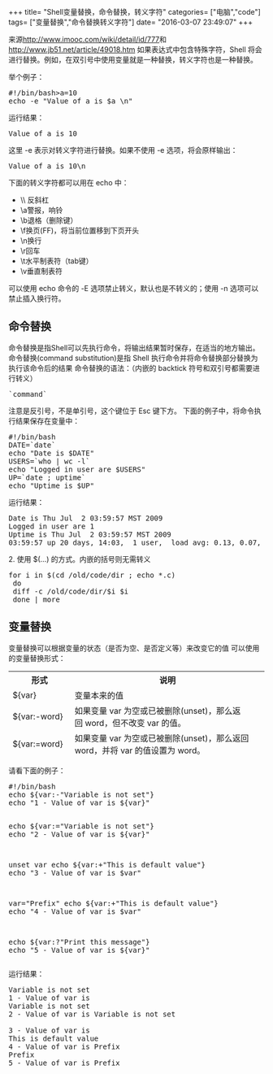 +++
title= "Shell变量替换，命令替换，转义字符"
categories= ["电脑","code"]
tags= ["变量替换","命令替换转义字符"]
date= "2016-03-07 23:49:07"
+++

来源<a href="http://www.imooc.com/wiki/detail/id/777">http://www.imooc.com/wiki/detail/id/777</a>和<a href="http://www.jb51.net/article/49018.htm">http://www.jb51.net/article/49018.htm</a>
如果表达式中包含特殊字符，Shell 将会进行替换。例如，在双引号中使用变量就是一种替换，转义字符也是一种替换。

举个例子：
<pre class="shell sh_sh snippet-formatted sh_sourceCode">#!/bin/bash&gt;a=10
echo -e "Value of a is $a \n"
</pre>
运行结果：
<pre class="info-box">Value of a is 10
</pre>
这里 -e 表示对转义字符进行替换。如果不使用 -e 选项，将会原样输出：
<pre class="info-box">Value of a is 10\n
</pre>
下面的转义字符都可以用在 echo 中：
<ul>
	<li>\\ 反斜杠</li>
	<li>\a警报，响铃</li>
	<li>\b退格（删除键）</li>
	<li>\f换页(FF)，将当前位置移到下页开头</li>
	<li>\n换行</li>
	<li>\r回车</li>
	<li>\t水平制表符（tab键）</li>
	<li>\v垂直制表符</li>
</ul>
可以使用 echo 命令的 -E 选项禁止转义，默认也是不转义的；使用 -n 选项可以禁止插入换行符。
<h2>命令替换</h2>
命令替换是指Shell可以先执行命令，将输出结果暂时保存，在适当的地方输出。命令替换(command substitution)是指 Shell 执行命令并将命令替换部分替换为执行该命令后的结果
命令替换的语法：（内嵌的 backtick 符号和双引号都需要进行转义）
<pre class="shell sh_sh snippet-formatted sh_sourceCode">`command`
</pre>
注意是反引号，不是单引号，这个键位于 Esc 键下方。
下面的例子中，将命令执行结果保存在变量中：
<pre class="shell sh_sh snippet-formatted sh_sourceCode">#!/bin/bash
DATE=`date`
echo "Date is $DATE"
USERS=`who | wc -l`
echo "Logged in user are $USERS"
UP=`date ; uptime`
echo "Uptime is $UP"
</pre>
运行结果：
<pre class="info-box">Date is Thu Jul  2 03:59:57 MST 2009
Logged in user are 1
Uptime is Thu Jul  2 03:59:57 MST 2009
03:59:57 up 20 days, 14:03,  1 user,  load avg: 0.13, 0.07, 0.15
</pre>
2. 使用 $(…) 的方式。内嵌的括号则无需转义
<pre>for i in $(cd /old/code/dir ; echo *.c)
 do
 diff -c /old/code/dir/$i $i
 done | more</pre>
<h2>变量替换</h2>
变量替换可以根据变量的状态（是否为空、是否定义等）来改变它的值
可以使用的变量替换形式：
<table style="height: 169px" width="922">
<tbody>
<tr class="firstRow">
<th>形式</th>
<th>说明</th>
</tr>
<tr>
<td>${var}</td>
<td>变量本来的值</td>
</tr>
<tr>
<td>${var:-word}</td>
<td>如果变量 var 为空或已被删除(unset)，那么返回 word，但不改变 var 的值。</td>
</tr>
<tr>
<td>${var:=word}</td>
<td>如果变量 var 为空或已被删除(unset)，那么返回 word，并将 var 的值设置为 word。</td>
</tr>
<tr>
<td>${var:?message}</td>
<td>如果变量 var 为空或已被删除(unset)，那么将消息 message 送到标准错误输出，可以用来检测变量 var 是否可以被正常赋值。
若此替换出现在Shell脚本中，那么脚本将停止运行。</td>
</tr>
<tr>
<td>${var:+word}</td>
<td>如果变量 var 被定义，那么返回 word，但不改变 var 的值。</td>
</tr>
</tbody>
</table>
请看下面的例子：
<pre class="info-box">#!/bin/bash
echo ${var:-"Variable is not set"}
echo "1 - Value of var is ${var}"

echo ${var:="Variable is not set"}
echo "2 - Value of var is ${var}"

unset var
echo ${var:+"This is default value"}
echo "3 - Value of var is $var"

var="Prefix"
echo ${var:+"This is default value"}
echo "4 - Value of var is $var"

echo ${var:?"Print this message"}
echo "5 - Value of var is ${var}"
</pre>
运行结果：
<pre class="shell sh_sh snippet-formatted sh_sourceCode">Variable is not set
1 - Value of var is 
Variable is not set
2 - Value of var is Variable is not set

3 - Value of var is 
This is default value
4 - Value of var is Prefix
Prefix
5 - Value of var is Prefix</pre>
<div class="pic-viewer-wrap">
<div class="pic-viewer-inner J-viewer-inner"><img src="http://img.mukewang.com/56cc603e0001eab112800720.jpg" alt="" /></div>
</div>
